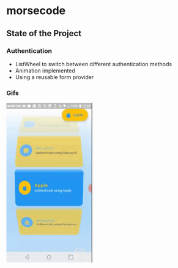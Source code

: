# morsecode

## State of the Project

### Authentication
* ListWheel to switch between different authentication methods
* Animation implemented
* Using a reusable form provider

### Gifs

![list_wheel_and_animation_gif](https://github.com/didof/morsecode/blob/main/gifs/list_wheel_and_animations.gif)